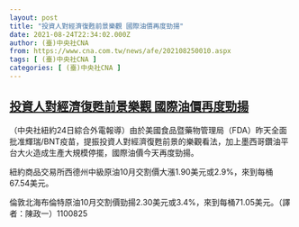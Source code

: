 ```yaml
---
layout: post
title: "投資人對經濟復甦前景樂觀 國際油價再度勁揚"
date: 2021-08-24T22:34:02.000Z
author: (臺)中央社CNA
from: https://www.cna.com.tw/news/afe/202108250010.aspx
tags: [ (臺)中央社CNA ]
categories: [ (臺)中央社CNA ]
---
```

<!--1629844442000-->
[投資人對經濟復甦前景樂觀 國際油價再度勁揚](https://www.cna.com.tw/news/afe/202108250010.aspx)
------

<div>
<div></div><div class="paragraph"><p>（中央社紐約24日綜合外電報導）由於美國食品暨藥物管理局（FDA）昨天全面批准輝瑞/BNT疫苗，提振投資人對經濟復甦前景的樂觀看法，加上墨西哥鑽油平台大火造成生產大規模停擺，國際油價今天再度勁揚。</p><p>紐約商品交易所西德州中級原油10月交割價大漲1.90美元或2.9%，來到每桶67.54美元。</p><p>倫敦北海布倫特原油10月交割價勁揚2.30美元或3.4%，來到每桶71.05美元。（譯者：陳政一）1100825</p></div>
</div>
